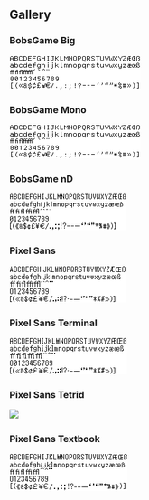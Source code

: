 ## Gallery

### BobsGame Big
<img src="bobsgame-mono.png">

### BobsGame Mono
<img src="bobsgame-mono.png">

### BobsGame nD
<img src="bobsgame-nd.png">

### Pixel Sans
<img src="pixel-sans.png">

### Pixel Sans Terminal
<img src="pixel-sans-terminal.png">

### Pixel Sans Tetrid
<img src="pixel-sans-tetrid.png">

### Pixel Sans Textbook
<img src="pixel-sans-textbook.png">
